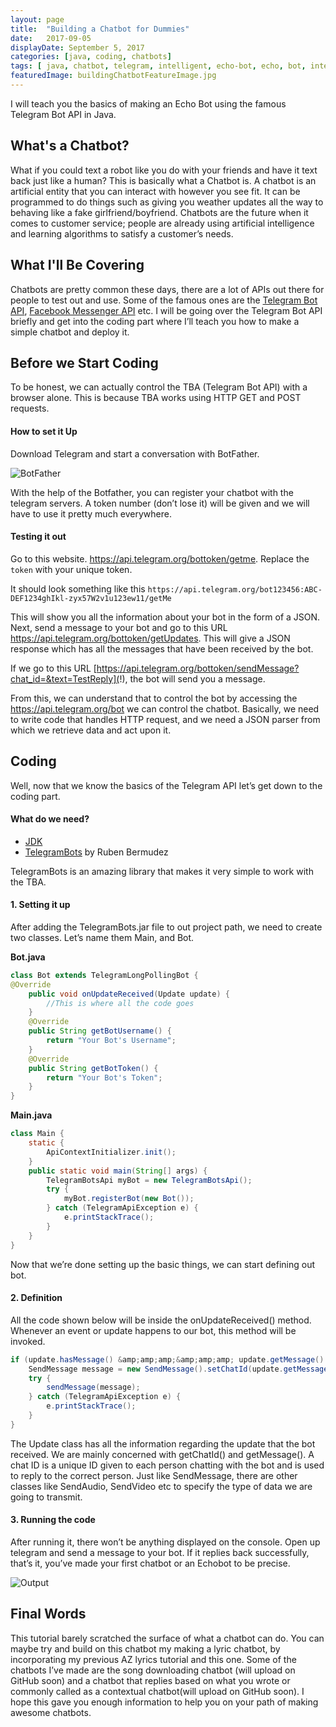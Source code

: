 ```yaml
---
layout: page
title:  "Building a Chatbot for Dummies"
date:   2017-09-05
displayDate: September 5, 2017
categories: [java, coding, chatbots]
tags: [ java, chatbot, telegram, intelligent, echo-bot, echo, bot, intellij idea, jre, jdk, oracle]
featuredImage: buildingChatbotFeatureImage.jpg
---
```


I will teach you the basics of making an Echo Bot using the famous Telegram Bot API in Java.

## What's a Chatbot?

What if you could text a robot like you do with your friends and have it text back just like a human? This is basically what a Chatbot is. A chatbot is an artificial entity that you can interact with however you see fit. It can be programmed to do things such as giving you weather updates all the way to behaving like a fake girlfriend/boyfriend. Chatbots are the future when it comes to customer service; people are already using artificial intelligence and learning algorithms to satisfy a customer’s needs.

## What I'll Be Covering

Chatbots are pretty common these days, there are a lot of APIs out there for people to test out and use. Some of the famous ones are the [Telegram Bot API](https://core.telegram.org/), [Facebook Messenger API](https://developers.facebook.com/docs/messenger-platform/guides/) etc. I will be going over the Telegram Bot API briefly and get into the coding part where I’ll teach you how to make a simple chatbot and deploy it.

## Before we Start Coding

To be honest, we can actually control the TBA (Telegram Bot API) with a browser alone. This is because TBA works using HTTP GET and POST requests.

#### How to set it Up

Download Telegram and start a conversation with BotFather.

![BotFather]({{site.baseurl}}/images/thebotfather.png)

With the help of the Botfather, you can register your chatbot with the telegram servers. A token number (don’t lose it) will be given and we will have to use it pretty much everywhere.

#### Testing it out

Go to this website.  https://api.telegram.org/bottoken/getme. Replace the `token` with your unique token.

It should look something like this
`https://api.telegram.org/bot123456:ABC-DEF1234ghIkl-zyx57W2v1u123ew11/getMe`

This will show you all the information about your bot in the form of a JSON. Next, send a message to your bot and go to this URL https://api.telegram.org/bottoken/getUpdates. This will give a JSON response which has all the messages that have been received by the bot.

If we go to this URL [https://api.telegram.org/bottoken/sendMessage?chat_id=&text=TestReply](!), the bot will send you a message.


From this, we can understand that to control the bot by accessing the https://api.telegram.org/bot we can control the chatbot. Basically, we need to write code that handles HTTP request, and we need a JSON parser from which we retrieve data and act upon it.

## Coding

Well, now that we know the basics of the Telegram API let’s get down to the coding part.

#### What do we need?

- [JDK](http://www.oracle.com/technetwork/java/javase/downloads/index.html)
- [TelegramBots](https://github.com/rubenlagus/TelegramBots/releases) by Ruben Bermudez

TelegramBots is an amazing library that makes it very simple to work with the TBA.

#### 1. Setting it up

After adding the TelegramBots.jar file to out project path, we need to create two classes. Let’s name them Main, and Bot.

**Bot.java**
```java
class Bot extends TelegramLongPollingBot {
@Override
    public void onUpdateReceived(Update update) {
        //This is where all the code goes
    }
    @Override
    public String getBotUsername() {
        return "Your Bot's Username";
    }
    @Override
    public String getBotToken() {
        return "Your Bot's Token";
    }
}
```

**Main.java**
```java
class Main {
    static {
        ApiContextInitializer.init();
    }
    public static void main(String[] args) {
        TelegramBotsApi myBot = new TelegramBotsApi();
        try {
            myBot.registerBot(new Bot());
        } catch (TelegramApiException e) {
            e.printStackTrace();
        }
    }
}
```

Now that we’re done setting up the basic things, we can start defining out bot.

#### 2. Definition

All the code shown below will be inside the onUpdateReceived() method. Whenever an event or update happens to our bot, this method will be invoked.

```java
if (update.hasMessage() &amp;amp;amp;&amp;amp;amp; update.getMessage().hasText()) {
    SendMessage message = new SendMessage().setChatId(update.getMessage().getChatId()).setText(update.getMessage().getText());
    try {
        sendMessage(message);
    } catch (TelegramApiException e) {
        e.printStackTrace();
    }
}
```

The Update class has all the information regarding the update that the bot received. We are mainly concerned with getChatId() and getMessage(). A chat ID is a unique ID given to each person chatting with the bot and is used to reply to the correct person. Just like SendMessage, there are other classes like SendAudio, SendVideo etc to specify the type of data we are going to transmit.

#### 3. Running the code

After running it, there won’t be anything displayed on the console. Open up telegram and send a message to your bot. If it replies back successfully, that’s it, you’ve made your first chatbot or an Echobot to be precise.

![Output]({{site.baseurl}}/images/chatbotsForDummiesOutput.png)

## Final Words

This tutorial barely scratched the surface of what a chatbot can do. You can maybe try and build on this chatbot my making a lyric chatbot, by incorporating my previous AZ lyrics tutorial and this one. Some of the chatbots I’ve made are the song downloading chatbot (will upload on GitHub soon) and a chatbot that replies based on what you wrote or commonly called as a contextual chatbot(will upload on GitHub soon). I hope this gave you enough information to help you on your path of making awesome chatbots.